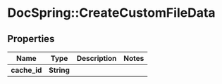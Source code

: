 # DocSpring::CreateCustomFileData

## Properties
Name | Type | Description | Notes
------------ | ------------- | ------------- | -------------
**cache_id** | **String** |  | 


